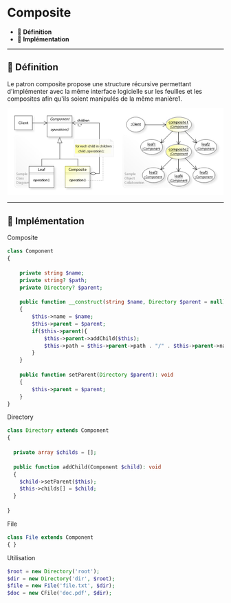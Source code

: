 # Composite

*  🔖 **Définition**
*  🔖 **Implémentation**

___

## 📑 Définition

Le patron composite propose une structure récursive permettant d'implémenter avec la même interface logicielle sur les feuilles et les composites afin qu'ils soient manipulés de la même manière1. 

![image](https://raw.githubusercontent.com/seeren-training/Design-Pattern/master/wiki/resources/Composite.jpg)

___

## 📑 Implémentation

Composite

```php
class Component
{

    private string $name;
    private string? $path;	
    private Directory? $parent;

    public function __construct(string $name, Directory $parent = null)
    {
        $this->name = $name;
        $this->parent = $parent;
        if($this->parent){
            $this->parent->addChild($this);
            $this->path = $this->parent->path . "/" . $this->parent->name();
        }
    }

    public function setParent(Directory $parent): void
    {
        $this->parent = $parent;
    }
}
```

Directory

```php
class Directory extends Component
{

  private array $childs = [];

  public function addChild(Component $child): void
  {
    $child->setParent($this);
    $this->childs[] = $child;
  }

}
```

File

```php
class File extends Component
{ }
```

Utilisation

```php
$root = new Directory('root');
$dir = new Directory('dir', $root);
$file = new File('file.txt', $dir);
$doc = new CFile('doc.pdf', $dir);
```
